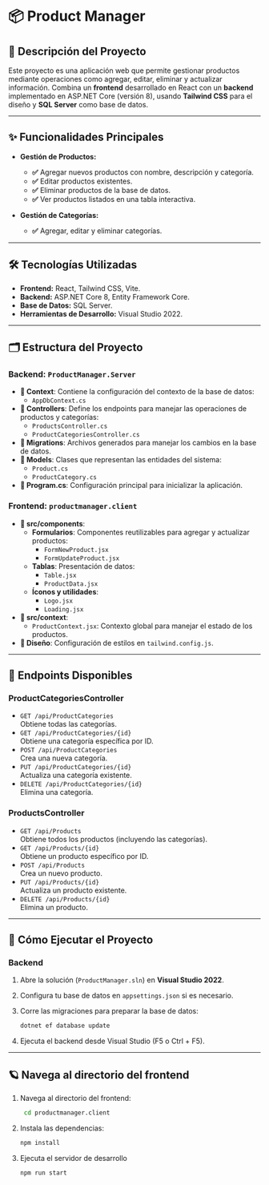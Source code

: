# **📦 Product Manager**

## **📖 Descripción del Proyecto**
Este proyecto es una aplicación web que permite gestionar productos mediante operaciones como agregar, editar, eliminar y actualizar información. Combina un **frontend** desarrollado en React con un **backend** implementado en ASP.NET Core (versión 8), usando **Tailwind CSS** para el diseño y **SQL Server** como base de datos.

---

## **✨ Funcionalidades Principales**

- **Gestión de Productos:**
    - **✅** Agregar nuevos productos con nombre, descripción y categoría.
    - **✅** Editar productos existentes.
    - **✅** Eliminar productos de la base de datos.
    - **✅** Ver productos listados en una tabla interactiva.

- **Gestión de Categorías:**
    - **✅** Agregar, editar y eliminar categorías.

---

## **🛠️ Tecnologías Utilizadas**

- **Frontend:** React, Tailwind CSS, Vite.
- **Backend:** ASP.NET Core 8, Entity Framework Core.
- **Base de Datos:** SQL Server.
- **Herramientas de Desarrollo:** Visual Studio 2022.

---

## **🗂️ Estructura del Proyecto**

### **Backend**: `ProductManager.Server`
- **📁 Context**: Contiene la configuración del contexto de la base de datos:
  - `AppDbContext.cs`
- **📁 Controllers**: Define los endpoints para manejar las operaciones de productos y categorías:
  - `ProductsController.cs`
  - `ProductCategoriesController.cs`
- **📁 Migrations**: Archivos generados para manejar los cambios en la base de datos.
- **📁 Models**: Clases que representan las entidades del sistema:
  - `Product.cs`
  - `ProductCategory.cs`
- **📄 Program.cs**: Configuración principal para inicializar la aplicación.

### **Frontend**: `productmanager.client`
- **📁 src/components**:
  - **Formularios**: Componentes reutilizables para agregar y actualizar productos:
    - `FormNewProduct.jsx`
    - `FormUpdateProduct.jsx`
  - **Tablas**: Presentación de datos:
    - `Table.jsx`
    - `ProductData.jsx`
  - **Íconos y utilidades**:
    - `Logo.jsx`
    - `Loading.jsx`
- **📁 src/context**:
  - `ProductContext.jsx`: Contexto global para manejar el estado de los productos.
- **🎨 Diseño**: Configuración de estilos en `tailwind.config.js`.

---

## **🔗 Endpoints Disponibles**

### **ProductCategoriesController**
- `GET /api/ProductCategories`  
  Obtiene todas las categorías.
- `GET /api/ProductCategories/{id}`  
  Obtiene una categoría específica por ID.
- `POST /api/ProductCategories`  
  Crea una nueva categoría.
- `PUT /api/ProductCategories/{id}`  
  Actualiza una categoría existente.
- `DELETE /api/ProductCategories/{id}`  
  Elimina una categoría.

### **ProductsController**
- `GET /api/Products`  
  Obtiene todos los productos (incluyendo las categorías).
- `GET /api/Products/{id}`  
  Obtiene un producto específico por ID.
- `POST /api/Products`  
  Crea un nuevo producto.
- `PUT /api/Products/{id}`  
  Actualiza un producto existente.
- `DELETE /api/Products/{id}`  
  Elimina un producto.

---

## **🚀 Cómo Ejecutar el Proyecto**

### **Backend**
1. Abre la solución (`ProductManager.sln`) en **Visual Studio 2022**.
2. Configura tu base de datos en `appsettings.json` si es necesario.
3. Corre las migraciones para preparar la base de datos:

   ```bash
   dotnet ef database update

4. Ejecuta el backend desde Visual Studio (F5 o Ctrl + F5).

---

## **🪐  Navega al directorio del frontend**

1. Navega al directorio del frontend:
   ```bash
    cd productmanager.client

2. Instala las dependencias:

    ```bash
    npm install

3.  Ejecuta el servidor de desarrollo

    ```bash
    npm run start


